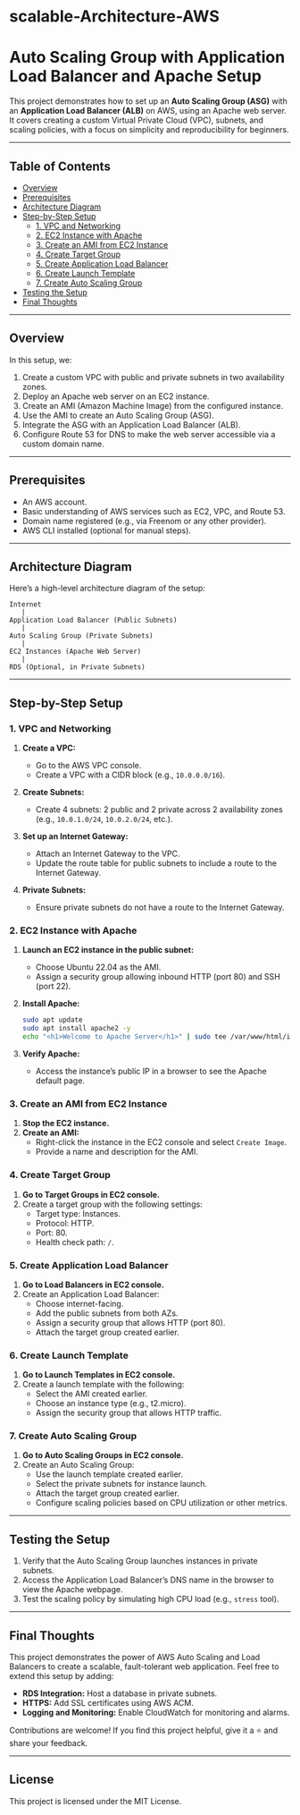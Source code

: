 # scalable-Architecture-AWS
# Auto Scaling Group with Application Load Balancer and Apache Setup

This project demonstrates how to set up an **Auto Scaling Group (ASG)** with an **Application Load Balancer (ALB)** on AWS, using an Apache web server. It covers creating a custom Virtual Private Cloud (VPC), subnets, and scaling policies, with a focus on simplicity and reproducibility for beginners.

---

## **Table of Contents**

- [Overview](#overview)
- [Prerequisites](#prerequisites)
- [Architecture Diagram](#architecture-diagram)
- [Step-by-Step Setup](#step-by-step-setup)
  - [1. VPC and Networking](#1-vpc-and-networking)
  - [2. EC2 Instance with Apache](#2-ec2-instance-with-apache)
  - [3. Create an AMI from EC2 Instance](#3-create-an-ami-from-ec2-instance)
  - [4. Create Target Group](#4-create-target-group)
  - [5. Create Application Load Balancer](#5-create-application-load-balancer)
  - [6. Create Launch Template](#6-create-launch-template)
  - [7. Create Auto Scaling Group](#7-create-auto-scaling-group)
- [Testing the Setup](#testing-the-setup)
- [Final Thoughts](#final-thoughts)

---

## **Overview**

In this setup, we:

1. Create a custom VPC with public and private subnets in two availability zones.
2. Deploy an Apache web server on an EC2 instance.
3. Create an AMI (Amazon Machine Image) from the configured instance.
4. Use the AMI to create an Auto Scaling Group (ASG).
5. Integrate the ASG with an Application Load Balancer (ALB).
6. Configure Route 53 for DNS to make the web server accessible via a custom domain name.

---

## **Prerequisites**

- An AWS account.
- Basic understanding of AWS services such as EC2, VPC, and Route 53.
- Domain name registered (e.g., via Freenom or any other provider).
- AWS CLI installed (optional for manual steps).

---

## **Architecture Diagram**

Here’s a high-level architecture diagram of the setup:

```
Internet
   |
Application Load Balancer (Public Subnets)
   |
Auto Scaling Group (Private Subnets)
   |
EC2 Instances (Apache Web Server)
   |
RDS (Optional, in Private Subnets)
```

---

## **Step-by-Step Setup**

### **1. VPC and Networking**

1. **Create a VPC:**
   - Go to the AWS VPC console.
   - Create a VPC with a CIDR block (e.g., `10.0.0.0/16`).

2. **Create Subnets:**
   - Create 4 subnets: 2 public and 2 private across 2 availability zones (e.g., `10.0.1.0/24`, `10.0.2.0/24`, etc.).

3. **Set up an Internet Gateway:**
   - Attach an Internet Gateway to the VPC.
   - Update the route table for public subnets to include a route to the Internet Gateway.

4. **Private Subnets:**
   - Ensure private subnets do not have a route to the Internet Gateway.

### **2. EC2 Instance with Apache**

1. **Launch an EC2 instance in the public subnet:**
   - Choose Ubuntu 22.04 as the AMI.
   - Assign a security group allowing inbound HTTP (port 80) and SSH (port 22).

2. **Install Apache:**
   ```bash
   sudo apt update
   sudo apt install apache2 -y
   echo "<h1>Welcome to Apache Server</h1>" | sudo tee /var/www/html/index.html
   ```

3. **Verify Apache:**
   - Access the instance’s public IP in a browser to see the Apache default page.

### **3. Create an AMI from EC2 Instance**

1. **Stop the EC2 instance.**
2. **Create an AMI:**
   - Right-click the instance in the EC2 console and select `Create Image`.
   - Provide a name and description for the AMI.

### **4. Create Target Group**

1. **Go to Target Groups in EC2 console.**
2. Create a target group with the following settings:
   - Target type: Instances.
   - Protocol: HTTP.
   - Port: 80.
   - Health check path: `/`.

### **5. Create Application Load Balancer**

1. **Go to Load Balancers in EC2 console.**
2. Create an Application Load Balancer:
   - Choose internet-facing.
   - Add the public subnets from both AZs.
   - Assign a security group that allows HTTP (port 80).
   - Attach the target group created earlier.

### **6. Create Launch Template**

1. **Go to Launch Templates in EC2 console.**
2. Create a launch template with the following:
   - Select the AMI created earlier.
   - Choose an instance type (e.g., t2.micro).
   - Assign the security group that allows HTTP traffic.

### **7. Create Auto Scaling Group**

1. **Go to Auto Scaling Groups in EC2 console.**
2. Create an Auto Scaling Group:
   - Use the launch template created earlier.
   - Select the private subnets for instance launch.
   - Attach the target group created earlier.
   - Configure scaling policies based on CPU utilization or other metrics.

---

## **Testing the Setup**

1. Verify that the Auto Scaling Group launches instances in private subnets.
2. Access the Application Load Balancer’s DNS name in the browser to view the Apache webpage.
3. Test the scaling policy by simulating high CPU load (e.g., `stress` tool).

---

## **Final Thoughts**

This project demonstrates the power of AWS Auto Scaling and Load Balancers to create a scalable, fault-tolerant web application. Feel free to extend this setup by adding:

- **RDS Integration:** Host a database in private subnets.
- **HTTPS:** Add SSL certificates using AWS ACM.
- **Logging and Monitoring:** Enable CloudWatch for monitoring and alarms.

Contributions are welcome! If you find this project helpful, give it a ⭐ and share your feedback.

---

## **License**

This project is licensed under the MIT License.
